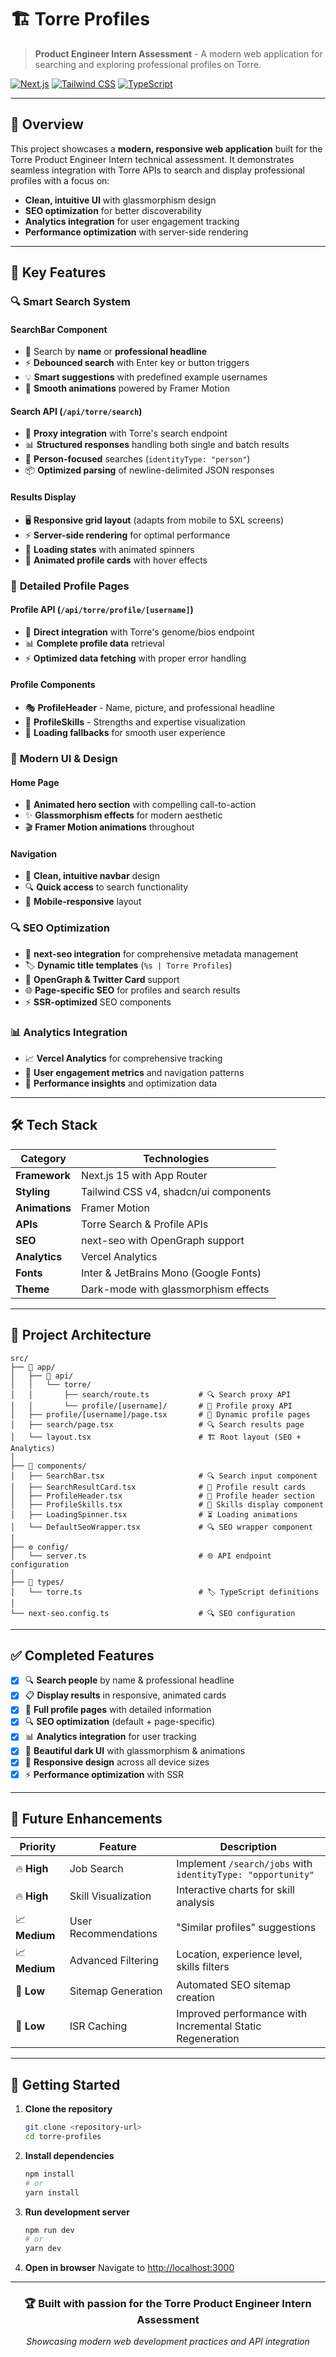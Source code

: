 # 🏗️ Torre Profiles

> **Product Engineer Intern Assessment** - A modern web application for searching and exploring professional profiles on Torre.

[![Next.js](https://img.shields.io/badge/Next.js-15-black?logo=next.js)](https://nextjs.org/)
[![Tailwind CSS](https://img.shields.io/badge/Tailwind-v4-38bdf8?logo=tailwindcss)](https://tailwindcss.com/)
[![TypeScript](https://img.shields.io/badge/TypeScript-5-blue?logo=typescript)](https://www.typescriptlang.org/)

---

## 🎯 Overview

This project showcases a **modern, responsive web application** built for the Torre Product Engineer Intern technical assessment. It demonstrates seamless integration with Torre APIs to search and display professional profiles with a focus on:

- **Clean, intuitive UI** with glassmorphism design
- **SEO optimization** for better discoverability
- **Analytics integration** for user engagement tracking
- **Performance optimization** with server-side rendering

---

## 🚀 Key Features

### 🔍 **Smart Search System**

#### **SearchBar Component**
- 🎯 Search by **name** or **professional headline**
- ⚡ **Debounced search** with Enter key or button triggers
- 💡 **Smart suggestions** with predefined example usernames
- 🎨 **Smooth animations** powered by Framer Motion

#### **Search API** (`/api/torre/search`)
- 🔄 **Proxy integration** with Torre's search endpoint
- 📊 **Structured responses** handling both single and batch results
- 🎯 **Person-focused** searches (`identityType: "person"`)
- 📦 **Optimized parsing** of newline-delimited JSON responses

#### **Results Display**
- 🖥️ **Responsive grid layout** (adapts from mobile to 5XL screens)
- ⚡ **Server-side rendering** for optimal performance
- 🔄 **Loading states** with animated spinners
- 🎨 **Animated profile cards** with hover effects

### 👤 **Detailed Profile Pages**

#### **Profile API** (`/api/torre/profile/[username]`)
- 🔗 **Direct integration** with Torre's genome/bios endpoint
- 📊 **Complete profile data** retrieval
- ⚡ **Optimized data fetching** with proper error handling

#### **Profile Components**
- 🎭 **ProfileHeader** - Name, picture, and professional headline
- 🔧 **ProfileSkills** - Strengths and expertise visualization
- 🔄 **Loading fallbacks** for smooth user experience

### 🎨 **Modern UI & Design**

#### **Home Page**
- 🌟 **Animated hero section** with compelling call-to-action
- ✨ **Glassmorphism effects** for modern aesthetic
- 🎬 **Framer Motion animations** throughout

#### **Navigation**
- 🧭 **Clean, intuitive navbar** design
- 🔍 **Quick access** to search functionality
- 📱 **Mobile-responsive** layout

### 🔍 **SEO Optimization**

- 📝 **next-seo integration** for comprehensive metadata management
- 🏷️ **Dynamic title templates** (`%s | Torre Profiles`)
- 📱 **OpenGraph & Twitter Card** support
- 🌐 **Page-specific SEO** for profiles and search results
- ⚡ **SSR-optimized** SEO components

### 📊 **Analytics Integration**

- 📈 **Vercel Analytics** for comprehensive tracking
- 👥 **User engagement metrics** and navigation patterns
- 🎯 **Performance insights** and optimization data

---

## 🛠️ Tech Stack

| Category | Technologies |
|----------|-------------|
| **Framework** | Next.js 15 with App Router |
| **Styling** | Tailwind CSS v4, shadcn/ui components |
| **Animations** | Framer Motion |
| **APIs** | Torre Search & Profile APIs |
| **SEO** | next-seo with OpenGraph support |
| **Analytics** | Vercel Analytics |
| **Fonts** | Inter & JetBrains Mono (Google Fonts) |
| **Theme** | Dark-mode with glassmorphism effects |

---

## 📁 Project Architecture

```
src/
├── 📱 app/
│   ├── 🔌 api/
│   │   └── torre/
│   │       ├── search/route.ts           # 🔍 Search proxy API
│   │       └── profile/[username]/       # 👤 Profile proxy API
│   ├── profile/[username]/page.tsx       # 📄 Dynamic profile pages
│   ├── search/page.tsx                   # 🔍 Search results page
│   └── layout.tsx                        # 🏗️ Root layout (SEO + Analytics)
│
├── 🧩 components/
│   ├── SearchBar.tsx                     # 🔍 Search input component
│   ├── SearchResultCard.tsx              # 🎴 Profile result cards
│   ├── ProfileHeader.tsx                 # 👤 Profile header section
│   ├── ProfileSkills.tsx                 # 🔧 Skills display component
│   ├── LoadingSpinner.tsx                # ⏳ Loading animations
│   └── DefaultSeoWrapper.tsx             # 🔍 SEO wrapper component
│
├── ⚙️ config/
│   └── server.ts                         # 🌐 API endpoint configuration
│
├── 📝 types/
│   └── torre.ts                          # 🏷️ TypeScript definitions
│
└── next-seo.config.ts                    # 🔍 SEO configuration
```

---

## ✅ Completed Features

- [x] 🔍 **Search people** by name & professional headline
- [x] 📋 **Display results** in responsive, animated cards
- [x] 👤 **Full profile pages** with detailed information
- [x] 🔍 **SEO optimization** (default + page-specific)
- [x] 📊 **Analytics integration** for user tracking
- [x] 🎨 **Beautiful dark UI** with glassmorphism & animations
- [x] 📱 **Responsive design** across all device sizes
- [x] ⚡ **Performance optimization** with SSR

---

## 🔮 Future Enhancements

| Priority | Feature | Description |
|----------|---------|-------------|
| 🔥 **High** | Job Search | Implement `/search/jobs` with `identityType: "opportunity"` |
| 🔥 **High** | Skill Visualization | Interactive charts for skill analysis |
| 📈 **Medium** | User Recommendations | "Similar profiles" suggestions |
| 📈 **Medium** | Advanced Filtering | Location, experience level, skills filters |
| 🔧 **Low** | Sitemap Generation | Automated SEO sitemap creation |
| 🔧 **Low** | ISR Caching | Improved performance with Incremental Static Regeneration |

---

## 🚦 Getting Started

1. **Clone the repository**
   ```bash
   git clone <repository-url>
   cd torre-profiles
   ```

2. **Install dependencies**
   ```bash
   npm install
   # or
   yarn install
   ```

3. **Run development server**
   ```bash
   npm run dev
   # or
   yarn dev
   ```

4. **Open in browser**
   Navigate to [http://localhost:3000](http://localhost:3000)

---

<div align="center">
  <h3>🏆 Built with passion for the Torre Product Engineer Intern Assessment</h3>
  <p><em>Showcasing modern web development practices and API integration</em></p>
</div>
